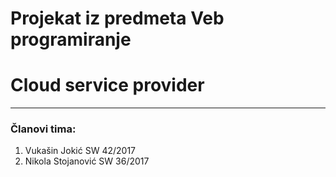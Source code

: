 # Projekat iz predmeta Veb programiranje
# Cloud service provider
------------
### Članovi tima:
1. Vukašin Jokić SW 42/2017
3. Nikola Stojanović SW 36/2017
